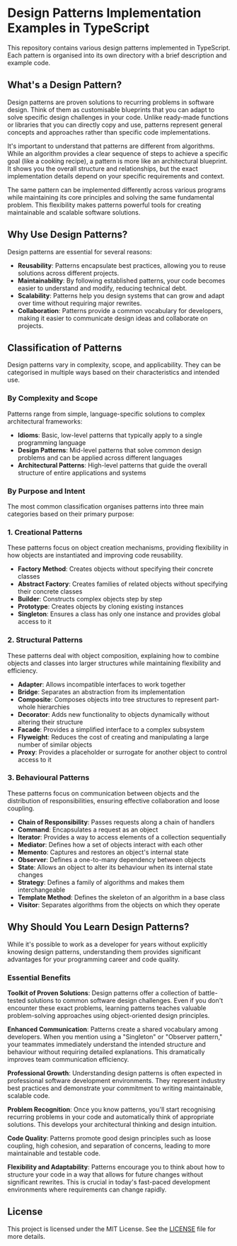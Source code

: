 # Design Patterns Implementation Examples in TypeScript

This repository contains various design patterns implemented in TypeScript. Each pattern is organised into its own directory with a brief description and example code.

## What's a Design Pattern?

Design patterns are proven solutions to recurring problems in software design. Think of them as customisable blueprints that you can adapt to solve specific design challenges in your code. Unlike ready-made functions or libraries that you can directly copy and use, patterns represent general concepts and approaches rather than specific code implementations.

It's important to understand that patterns are different from algorithms. While an algorithm provides a clear sequence of steps to achieve a specific goal (like a cooking recipe), a pattern is more like an architectural blueprint. It shows you the overall structure and relationships, but the exact implementation details depend on your specific requirements and context.

The same pattern can be implemented differently across various programs while maintaining its core principles and solving the same fundamental problem. This flexibility makes patterns powerful tools for creating maintainable and scalable software solutions.

## Why Use Design Patterns?

Design patterns are essential for several reasons:

- **Reusability**: Patterns encapsulate best practices, allowing you to reuse solutions across different projects.
- **Maintainability**: By following established patterns, your code becomes easier to understand and modify, reducing technical debt.
- **Scalability**: Patterns help you design systems that can grow and adapt over time without requiring major rewrites.
- **Collaboration**: Patterns provide a common vocabulary for developers, making it easier to communicate design ideas and collaborate on projects.

## Classification of Patterns

Design patterns vary in complexity, scope, and applicability. They can be categorised in multiple ways based on their characteristics and intended use.

### By Complexity and Scope

Patterns range from simple, language-specific solutions to complex architectural frameworks:

- **Idioms**: Basic, low-level patterns that typically apply to a single programming language
- **Design Patterns**: Mid-level patterns that solve common design problems and can be applied across different languages
- **Architectural Patterns**: High-level patterns that guide the overall structure of entire applications and systems

### By Purpose and Intent

The most common classification organises patterns into three main categories based on their primary purpose:

### 1. Creational Patterns

These patterns focus on object creation mechanisms, providing flexibility in how objects are instantiated and improving code reusability.

- **Factory Method**: Creates objects without specifying their concrete classes
- **Abstract Factory**: Creates families of related objects without specifying their concrete classes
- **Builder**: Constructs complex objects step by step
- **Prototype**: Creates objects by cloning existing instances
- **Singleton**: Ensures a class has only one instance and provides global access to it

### 2. Structural Patterns

These patterns deal with object composition, explaining how to combine objects and classes into larger structures while maintaining flexibility and efficiency.

- **Adapter**: Allows incompatible interfaces to work together
- **Bridge**: Separates an abstraction from its implementation
- **Composite**: Composes objects into tree structures to represent part-whole hierarchies
- **Decorator**: Adds new functionality to objects dynamically without altering their structure
- **Facade**: Provides a simplified interface to a complex subsystem
- **Flyweight**: Reduces the cost of creating and manipulating a large number of similar objects
- **Proxy**: Provides a placeholder or surrogate for another object to control access to it

### 3. Behavioural Patterns

These patterns focus on communication between objects and the distribution of responsibilities, ensuring effective collaboration and loose coupling.

- **Chain of Responsibility**: Passes requests along a chain of handlers
- **Command**: Encapsulates a request as an object
- **Iterator**: Provides a way to access elements of a collection sequentially
- **Mediator**: Defines how a set of objects interact with each other
- **Memento**: Captures and restores an object's internal state
- **Observer**: Defines a one-to-many dependency between objects
- **State**: Allows an object to alter its behaviour when its internal state changes
- **Strategy**: Defines a family of algorithms and makes them interchangeable
- **Template Method**: Defines the skeleton of an algorithm in a base class
- **Visitor**: Separates algorithms from the objects on which they operate

## Why Should You Learn Design Patterns?

While it's possible to work as a developer for years without explicitly knowing design patterns, understanding them provides significant advantages for your programming career and code quality.

### Essential Benefits

**Toolkit of Proven Solutions**: Design patterns offer a collection of battle-tested solutions to common software design challenges. Even if you don't encounter these exact problems, learning patterns teaches valuable problem-solving approaches using object-oriented design principles.

**Enhanced Communication**: Patterns create a shared vocabulary among developers. When you mention using a "Singleton" or "Observer pattern," your teammates immediately understand the intended structure and behaviour without requiring detailed explanations. This dramatically improves team communication efficiency.

**Professional Growth**: Understanding design patterns is often expected in professional software development environments. They represent industry best practices and demonstrate your commitment to writing maintainable, scalable code.

**Problem Recognition**: Once you know patterns, you'll start recognising recurring problems in your code and automatically think of appropriate solutions. This develops your architectural thinking and design intuition.

**Code Quality**: Patterns promote good design principles such as loose coupling, high cohesion, and separation of concerns, leading to more maintainable and testable code.

**Flexibility and Adaptability**: Patterns encourage you to think about how to structure your code in a way that allows for future changes without significant rewrites. This is crucial in today's fast-paced development environments where requirements can change rapidly.

## License

This project is licensed under the MIT License. See the [LICENSE](LICENSE) file for more details.
